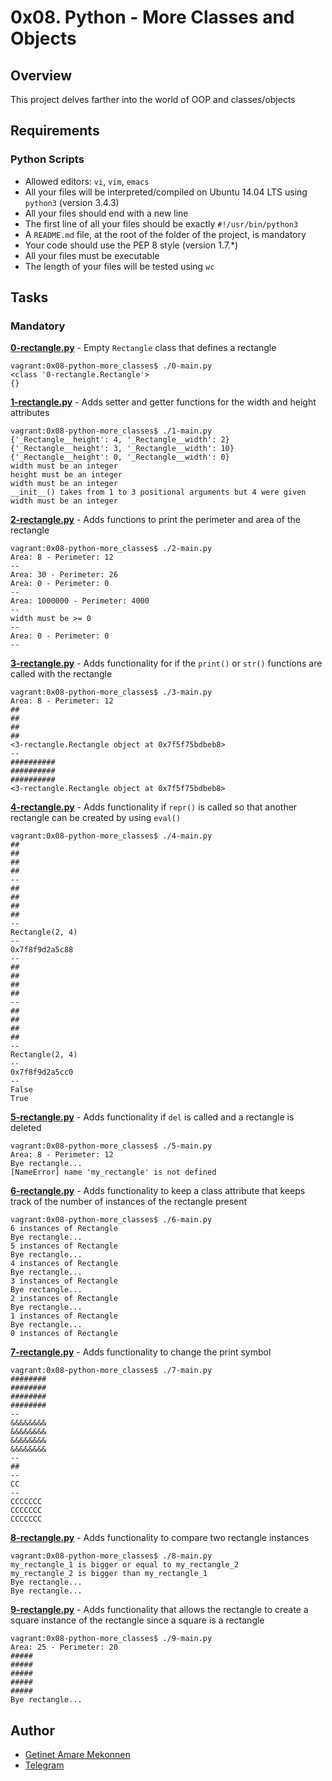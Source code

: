# 0x08. Python - More Classes and Objects

## Overview
This project delves farther into the world of OOP and classes/objects

## Requirements
### Python Scripts
* Allowed editors: `vi`, `vim`, `emacs`
* All your files will be interpreted/compiled on Ubuntu 14.04 LTS using `python3` (version 3.4.3)
* All your files should end with a new line
* The first line of all your files should be exactly `#!/usr/bin/python3`
* A `README.md` file, at the root of the folder of the project, is mandatory
* Your code should use the PEP 8 style (version 1.7.*)
* All your files must be executable
* The length of your files will be tested using `wc`

## Tasks
### Mandatory
**[0-rectangle.py](0-rectangle.py)** - Empty `Rectangle` class that defines a rectangle
```
vagrant:0x08-python-more_classes$ ./0-main.py
<class '0-rectangle.Rectangle'>
{}
```

**[1-rectangle.py](1-rectangle.py)** - Adds setter and getter functions for the width and height attributes
```
vagrant:0x08-python-more_classes$ ./1-main.py
{'_Rectangle__height': 4, '_Rectangle__width': 2}
{'_Rectangle__height': 3, '_Rectangle__width': 10}
{'_Rectangle__height': 0, '_Rectangle__width': 0}
width must be an integer
height must be an integer
width must be an integer
__init__() takes from 1 to 3 positional arguments but 4 were given
width must be an integer
```

**[2-rectangle.py](2-rectangle.py)** - Adds functions to print the perimeter and area of the rectangle
```
vagrant:0x08-python-more_classes$ ./2-main.py
Area: 8 - Perimeter: 12
--
Area: 30 - Perimeter: 26
Area: 0 - Perimeter: 0
--
Area: 1000000 - Perimeter: 4000
--
width must be >= 0
--
Area: 0 - Perimeter: 0
--
```

**[3-rectangle.py](3-rectangle.py)** - Adds functionality for if the `print()` or `str()` functions are called with the rectangle
```
vagrant:0x08-python-more_classes$ ./3-main.py
Area: 8 - Perimeter: 12
##
##
##
##
<3-rectangle.Rectangle object at 0x7f5f75bdbeb8>
--
##########
##########
##########
<3-rectangle.Rectangle object at 0x7f5f75bdbeb8>
```

**[4-rectangle.py](4-rectangle.py)** - Adds functionality if `repr()` is called so that another rectangle can be created by using `eval()`
```
vagrant:0x08-python-more_classes$ ./4-main.py
##
##
##
##
--
##
##
##
##
--
Rectangle(2, 4)
--
0x7f8f9d2a5c88
--
##
##
##
##
--
##
##
##
##
--
Rectangle(2, 4)
--
0x7f8f9d2a5cc0
--
False
True
```

**[5-rectangle.py](5-rectangle.py)** - Adds functionality if `del` is called and a rectangle is deleted
```
vagrant:0x08-python-more_classes$ ./5-main.py
Area: 8 - Perimeter: 12
Bye rectangle...
[NameError] name 'my_rectangle' is not defined
```

**[6-rectangle.py](6-rectangle.py)** - Adds functionality to keep a class attribute that keeps track of the number of instances of the rectangle present
```
vagrant:0x08-python-more_classes$ ./6-main.py
6 instances of Rectangle
Bye rectangle...
5 instances of Rectangle
Bye rectangle...
4 instances of Rectangle
Bye rectangle...
3 instances of Rectangle
Bye rectangle...
2 instances of Rectangle
Bye rectangle...
1 instances of Rectangle
Bye rectangle...
0 instances of Rectangle
```

**[7-rectangle.py](7-rectangle.py)** - Adds functionality to change the print symbol
```
vagrant:0x08-python-more_classes$ ./7-main.py
########
########
########
########
--
&&&&&&&&
&&&&&&&&
&&&&&&&&
&&&&&&&&
--
##
--
CC
--
CCCCCCC
CCCCCCC
CCCCCCC
```

**[8-rectangle.py](8-rectangle.py)** - Adds functionality to compare two rectangle instances
```
vagrant:0x08-python-more_classes$ ./8-main.py
my_rectangle_1 is bigger or equal to my_rectangle_2
my_rectangle_2 is bigger than my_rectangle_1
Bye rectangle...
Bye rectangle...
```

**[9-rectangle.py](9-rectangle.py)** - Adds functionality that allows the rectangle to create a square instance of the rectangle since a square is a rectangle
```
vagrant:0x08-python-more_classes$ ./9-main.py
Area: 25 - Perimeter: 20
#####
#####
#####
#####
#####
Bye rectangle...
```
## Author
- [Getinet Amare Mekonnen](https://wwww.github.com/gama1221)
- [Telegram](https://t.me/gama2112)
